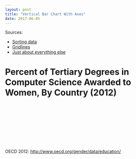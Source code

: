 ```yaml
---
layout: post
title: "Vertical Bar Chart With Axes"
date: 2017-06-05
---
```


<head>
<style>

	div.tooltip {	
	    position: absolute;			
	    text-align: center;			
	    width: 80px;					
	    height: 40px;					
	    padding: 6px;				
	    font: 12px "Arial";		
	    background: white;
	    border: 1px solid #c0c0c0;
	    box-shadow: 0px 2px 2px #888888;
	    pointer-events: none;			
	}

</style>
</head>

Sources:
* [Sorting data](https://bl.ocks.org/rcrocker13/66a11b84ff86edc61ffb61b3d99cf02a)
* [Gridlines](https://bl.ocks.org/d3noob/c506ac45617cf9ed39337f99f8511218)
* [Just about everything else](https://bost.ocks.org/mike/bar/3/)

<body>
	<h1>Percent of Tertiary Degrees in Computer Science Awarded to Women, By Country (2012)</h1>
	<svg class="bar-chart"></svg>
	<div class="caption">OECD 2012: <a href="http://www.oecd.org/gender/data/education/">
	http://www.oecd.org/gender/data/education/</a></div>
	<script src="https://d3js.org/d3.v3.min.js" charset="utf-8"></script>
	<script src="https://ajander.github.io/js/2017-05-21-bar-chart-with-tooltips.js"></script>

</body>